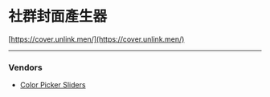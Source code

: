# 社群封面產生器

[https://cover.unlink.men/](https://cover.unlink.men/)

---

### Vendors

- [Color Picker Sliders](https://www.virtuosoft.eu/code/jquery-colorpickersliders/)
